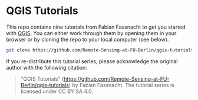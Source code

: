 # QGIS Tutorials

This repo contains nine tutorials from Fabian Fassnacht to get you started with [QGIS](https://qgis.org). You can either work through them by opening them in your browser or by cloning the repo to your local computer (see below).

```bash
git clone https://github.com/Remote-Sensing-at-FU-Berlin/qgis-tutorials.git
```

If you re-distribute this tutorial series, please acknowledge the original author with the following citation:

> "QGIS Tutorials" (https://github.com/Remote-Sensing-at-FU-Berlin/qgis-tutorials) by Fabian Fassnacht. The tutorial series is licensed under CC BY SA 4.0.

